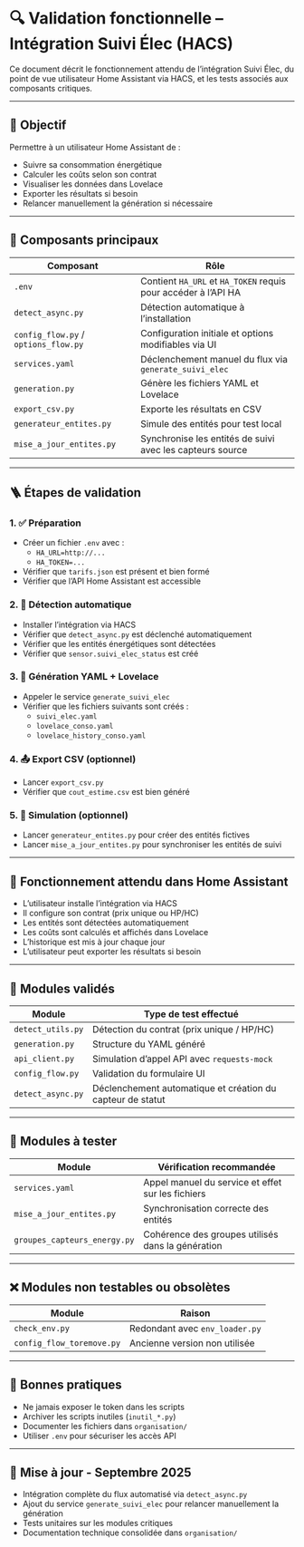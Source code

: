 # 🔍 Validation fonctionnelle – Intégration Suivi Élec (HACS)

Ce document décrit le fonctionnement attendu de l’intégration Suivi Élec, du point de vue utilisateur Home Assistant via HACS, et les tests associés aux composants critiques.

---

## 🎯 Objectif

Permettre à un utilisateur Home Assistant de :
- Suivre sa consommation énergétique
- Calculer les coûts selon son contrat
- Visualiser les données dans Lovelace
- Exporter les résultats si besoin
- Relancer manuellement la génération si nécessaire

---

## 🧩 Composants principaux

| Composant                  | Rôle                                                                 |
|----------------------------|----------------------------------------------------------------------|
| `.env`                     | Contient `HA_URL` et `HA_TOKEN` requis pour accéder à l’API HA       |
| `detect_async.py`          | Détection automatique à l’installation                               |
| `config_flow.py` / `options_flow.py` | Configuration initiale et options modifiables via UI         |
| `services.yaml`            | Déclenchement manuel du flux via `generate_suivi_elec`               |
| `generation.py`            | Génère les fichiers YAML et Lovelace                                 |
| `export_csv.py`            | Exporte les résultats en CSV                                         |
| `generateur_entites.py`    | Simule des entités pour test local                                   |
| `mise_a_jour_entites.py`   | Synchronise les entités de suivi avec les capteurs source            |

---

## 🪜 Étapes de validation

### 1. ✅ Préparation
- Créer un fichier `.env` avec :
  - `HA_URL=http://...`
  - `HA_TOKEN=...`
- Vérifier que `tarifs.json` est présent et bien formé
- Vérifier que l’API Home Assistant est accessible

### 2. 🚀 Détection automatique
- Installer l’intégration via HACS
- Vérifier que `detect_async.py` est déclenché automatiquement
- Vérifier que les entités énergétiques sont détectées
- Vérifier que `sensor.suivi_elec_status` est créé

### 3. 🧾 Génération YAML + Lovelace
- Appeler le service `generate_suivi_elec`
- Vérifier que les fichiers suivants sont créés :
  - `suivi_elec.yaml`
  - `lovelace_conso.yaml`
  - `lovelace_history_conso.yaml`

### 4. 📤 Export CSV (optionnel)
- Lancer `export_csv.py`
- Vérifier que `cout_estime.csv` est bien généré

### 5. 🧪 Simulation (optionnel)
- Lancer `generateur_entites.py` pour créer des entités fictives
- Lancer `mise_a_jour_entites.py` pour synchroniser les entités de suivi

---

## 🧠 Fonctionnement attendu dans Home Assistant

- L’utilisateur installe l’intégration via HACS
- Il configure son contrat (prix unique ou HP/HC)
- Les entités sont détectées automatiquement
- Les coûts sont calculés et affichés dans Lovelace
- L’historique est mis à jour chaque jour
- L’utilisateur peut exporter les résultats si besoin

---

## 🧪 Modules validés

| Module              | Type de test effectué                                 |
|---------------------|--------------------------------------------------------|
| `detect_utils.py`   | Détection du contrat (prix unique / HP/HC)             |
| `generation.py`     | Structure du YAML généré                               |
| `api_client.py`     | Simulation d’appel API avec `requests-mock`            |
| `config_flow.py`    | Validation du formulaire UI                            |
| `detect_async.py`   | Déclenchement automatique et création du capteur de statut |

---

## 🧪 Modules à tester

| Module                  | Vérification recommandée                            |
|--------------------------|-----------------------------------------------------|
| `services.yaml`          | Appel manuel du service et effet sur les fichiers   |
| `mise_a_jour_entites.py` | Synchronisation correcte des entités                |
| `groupes_capteurs_energy.py` | Cohérence des groupes utilisés dans la génération |

---

## ❌ Modules non testables ou obsolètes

| Module                  | Raison                                               |
|--------------------------|-----------------------------------------------------|
| `check_env.py`           | Redondant avec `env_loader.py`                      |
| `config_flow_toremove.py`| Ancienne version non utilisée                       |

---

## 🧼 Bonnes pratiques

- Ne jamais exposer le token dans les scripts
- Archiver les scripts inutiles (`inutil_*.py`)
- Documenter les fichiers dans `organisation/`
- Utiliser `.env` pour sécuriser les accès API

---

## 🔄 Mise à jour - Septembre 2025

- Intégration complète du flux automatisé via `detect_async.py`
- Ajout du service `generate_suivi_elec` pour relancer manuellement la génération
- Tests unitaires sur les modules critiques
- Documentation technique consolidée dans `organisation/`
